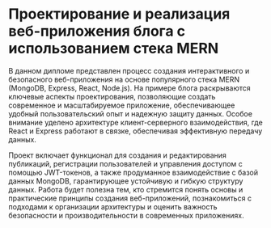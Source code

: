 # Проектирование и реализация веб-приложения блога с использованием стека MERN

В данном дипломе представлен процесс создания интерактивного и безопасного веб-приложения на основе популярного стека MERN (MongoDB, Express, React, Node.js). На примере блога раскрываются ключевые аспекты проектирования, позволяющие создать современное и масштабируемое приложение, обеспечивающее удобный пользовательский опыт и надежную защиту данных. Особое внимание уделено архитектуре клиент-серверного взаимодействия, где React и Express работают в связке, обеспечивая эффективную передачу данных.

Проект включает функционал для создания и редактирования публикаций, регистрации пользователей и управления доступом с помощью JWT-токенов, а также продуманное взаимодействие с базой данных MongoDB, гарантирующее устойчивую и гибкую структуру данных. Работа будет полезна тем, кто стремится понять основы и практические принципы создания веб-приложений, познакомиться с подходами к организации архитектуры и оценить важность безопасности и производительности в современных приложениях.